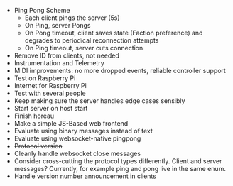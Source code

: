 * Ping Pong Scheme
  - Each client pings the server (5s)
  - On Ping, server Pongs
  - On Pong timeout, client saves state (Faction preference) and degrades to periodical reconnection attempts
  - On Ping timeout, server cuts connection
* Remove ID from clients, not needed
* Instrumentation and Telemetry
* MIDI improvements: no more dropped events, reliable controller support
* Test on Raspberry Pi
* Internet for Raspberry Pi
* Test with several people
* Keep making sure the server handles edge cases sensibly
* Start server on host start
* Finish horeau
* Make a simple JS-Based web frontend
* Evaluate using binary messages instead of text
* Evaluate using websocket-native pingpong
* ~~Protocol version~~
* Cleanly handle websocket close messages
* Consider cross-cutting the protocol types differently. Client and server messages? Currently, for example ping and pong live in the same enum.
* Handle version number announcement in clients